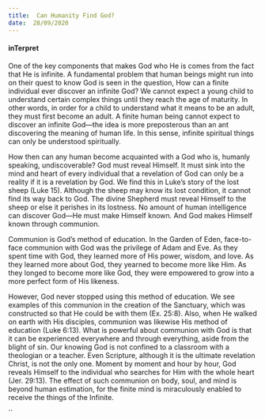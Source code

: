 ```yaml
---
title:  Can Humanity Find God?
date:  28/09/2020
---
```


#### inTerpret

One of the key components that makes God who He is comes from the fact that He is infinite. A fundamental problem that human beings might run into on their quest to know God is seen in the question, How can a finite individual ever discover an infinite God? We cannot expect a young child to understand certain complex things until they reach the age of maturity. In other words, in order for a child to understand what it means to be an adult, they must first become an adult. A finite human being cannot expect to discover an infinite God—the idea is more preposterous than an ant discovering the meaning of human life. In this sense, infinite spiritual things can only be understood spiritually.

How then can any human become acquainted with a God who is, humanly speaking, undiscoverable? God must reveal Himself. It must sink into the mind and heart of every individual that a revelation of God can only be a reality if it is a revelation by God. We find this in Luke’s story of the lost sheep (Luke 15). Although the sheep may know its lost condition, it cannot find its way back to God. The divine Shepherd must reveal Himself to the sheep or else it perishes in its lostness. No amount of human intelligence can discover God—He must make Himself known. And God makes Himself known through communion.

Communion is God’s method of education. In the Garden of Eden, face-to-face communion with God was the privilege of Adam and Eve. As they spent time with God, they learned more of His power, wisdom, and love. As they learned more about God, they yearned to become more like Him. As they longed to become more like God, they were empowered to grow into a more perfect form of His likeness.

However, God never stopped using this method of education. We see examples of this communion in the creation of the Sanctuary, which was constructed so that He could be with them (Ex. 25:8). Also, when He walked on earth with His disciples, communion was likewise His method of education (Luke 6:13). What is powerful about communion with God is that it can be experienced everywhere and through everything, aside from the blight of sin. Our knowing God is not confined to a classroom with a theologian or a teacher. Even Scripture, although it is the ultimate revelation Christ, is not the only one. Moment by moment and hour by hour, God reveals Himself to the individual who searches for Him with the whole heart (Jer. 29:13). The effect of such communion on body, soul, and mind is beyond human estimation, for the finite mind is miraculously enabled to receive the things of the Infinite.

``